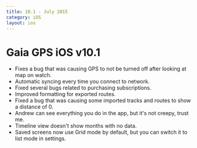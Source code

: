 ```yaml
---
title: 10.1 - July 2015
category: iOS
layout: ios
---
```


# Gaia GPS iOS v10.1

* Fixes a bug that was causing GPS to not be turned off after looking at map on watch.
* Automatic syncing every time you connect to network.
* Fixed several bugs related to purchasing subscriptions.
* Improved formatting for exported routes.
* Fixed a bug that was causing some imported tracks and routes to show a distance of 0.
* Andrew can see everything you do in the app, but it's not creepy, trust me.
* Timeline view doesn't show months with no data.
* Saved screens now use Grid mode by default, but you can switch it to list mode in settings.
